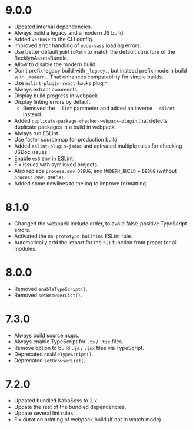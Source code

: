 9.0.0
=====

*   Updated internal dependencies.
*   Always build a legacy and a modern JS build.
*   Added `verbose` to the CLI config.
*   Improved error handling of `node-sass` loading errors.
*   Use better default `publicPath` to match the default structure of the BecklynAssetsBundle.
*   Allow to disable the modern build
*   Don't prefix legacy build with `_legacy.`, but instead prefix modern build with `_modern.`. That enhances 
    compatability for simple builds.
*   Use `eslint-plugin-react-hooks` plugin
*   Always extract comments.
*   Display build progress in webpack
*   Display linting errors by default.
    *   Removed the `--lint` parameter and added an inverse `--silent` instead.
*   Added `duplicate-package-checker-webpack-plugin` that detects duplicate packages in a build in webpack.
*   Always run ESLint
*   Use faster sourcemap for production build
*   Added `eslint-plugin-jsdoc` and activated multiple rules for checking JSDoc issues.
*   Enable `es6` env in ESLint.
*   Fix issues with symlinked projects.
*   Also replace `process.env.DEBUG`, and `MODERN_BUILD` + `DEBUG` (without `process.env.` prefix).
*   Added some newlines to the log to improve formatting.


8.1.0
=====

*   Changed the webpack include order, to avoid false-positive TypeScript errors.
*   Activated the `no-prototype-builtins` ESLint rule.
*   Automatically add the import for the `h()` function from preact for all modules.


8.0.0
=====

*   Removed `enableTypeScript()`.
*   Removed `setBrowserList()`.


7.3.0
=====

*   Always build source maps.
*   Always enable TypeScript for `.ts` / `.tsx` files.
*   Remove option to build `.js` / `.jsx` files via TypeScript.
*   Deprecated `enableTypeScript()`.
*   Deprecated `setBrowserList()`.


7.2.0
=====

*   Updated bundled KabaScss to 2.x.
*   Update the rest of the bundled dependencies.
*   Update several lint rules.
*   Fix duration printing of webpack build (if not in watch mode).
